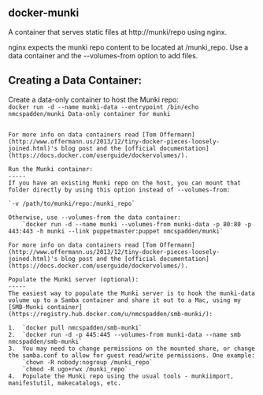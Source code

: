 docker-munki
-----
A container that serves static files at http://munki/repo using nginx.

nginx expects the munki repo content to be located at /munki_repo. Use a data container and the --volumes-from option to add files.

Creating a Data Container:
---
Create a data-only container to host the Munki repo:  
	`docker run -d --name munki-data --entrypoint /bin/echo nmcspadden/munki Data-only container for munki`
```

For more info on data containers read [Tom Offermann](http://www.offermann.us/2013/12/tiny-docker-pieces-loosely-joined.html)'s blog post and the [official documentation](https://docs.docker.com/userguide/dockervolumes/). 

Run the Munki container:
-----
If you have an existing Munki repo on the host, you can mount that folder directly by using this option instead of --volumes-from:

`-v /path/to/munki/repo:/munki_repo`

Otherwise, use --volumes-from the data container:  
	`docker run -d --name munki --volumes-from munki-data -p 80:80 -p 443:443 -h munki --link puppetmaster:puppet nmcspadden/munki`
	
For more info on data containers read [Tom Offermann](http://www.offermann.us/2013/12/tiny-docker-pieces-loosely-joined.html)'s blog post and the [official documentation](https://docs.docker.com/userguide/dockervolumes/). 

Populate the Munki server (optional):
-----
The easiest way to populate the Munki server is to hook the munki-data volume up to a Samba container and share it out to a Mac, using my [SMB-Munki container](https://registry.hub.docker.com/u/nmcspadden/smb-munki/):  

1.	`docker pull nmcspadden/smb-munki`
2.	`docker run -d -p 445:445 --volumes-from munki-data --name smb nmcspadden/smb-munki`
3.	You may need to change permissions on the mounted share, or change the samba.conf to allow for guest read/write permissions. One example:  
	`chown -R nobody:nogroup /munki_repo`  
	`chmod -R ugo+rwx /munki_repo`
4.	Populate the Munki repo using the usual tools - munkiimport, manifestutil, makecatalogs, etc.